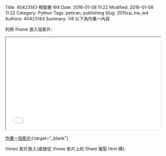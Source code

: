 Title: 40423143 楊智勝 W4
Date: 2016-01-08 11:22
Modified: 2016-01-08 11:22
Category: Python
Tags: pelican, publishing
Slug: 2015cp_hw_w4
Authors: 40423143
Summary: 1/8
以下為作業一內容

利用 iframe 嵌入投影片:

<iframe src="simplest4.html" width="500" height="300"></iframe>

[作業一投影片](simplest4.html){:target="_blank"}


Vimeo 影片嵌入(直接從 Vimeo 影片上的 Share 複製 html 碼):

